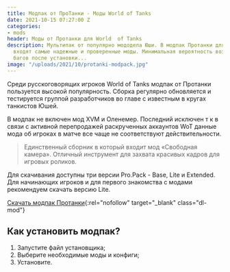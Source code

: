 ```yaml
---
title: Модпак от ПроТанки - Моды World of Tanks
date: 2021-10-15 07:27:00 Z
categories:
- mods
header: Моды от Протанки для World  of Tanks
description: Мультипак от популярно мододела Юши. В модпак Протанки для World of Tanks
  входят самые надежные и проверенные моды. Минимальная вероятность возникновения
  багов после установки...
image: "/uploads/2021/10/protanki-modpack.jpg"
---
```


Среди русскоговорящих игроков World of Tanks модпак от Протанки пользуется высокой популярность. Сборка регулярно обновляется и тестируется группой разработчиков во главе с известным в кругах танкистов Юшей.

В модпак не включен мод XVM и Оленемер. Последний исключен т к в связи с активной перепродажей раскрученных аккаунтов WoT данные мода об игроках в матче все чаще не соответствуют действительности.

> Единственный сборник в который входит мод «Свободная камера». Отличный инструмент для захвата красивых кадров для игровых роликов.

Для скачивания доступны три версии Pro.Pack - Base, Lite и Extended. Для начинающих игроков и для первого знакомства с модами рекомендуем скачать версию Lite.

[Скачать модпак Протанки](https://protanki.tv/){:rel="nofollow" target="_blank" class="dl-mod"}

## Как установить модпак?

1. Запустите файл установщика;
2. Выберите необходимые моды и конфиги;
3. Установите.




